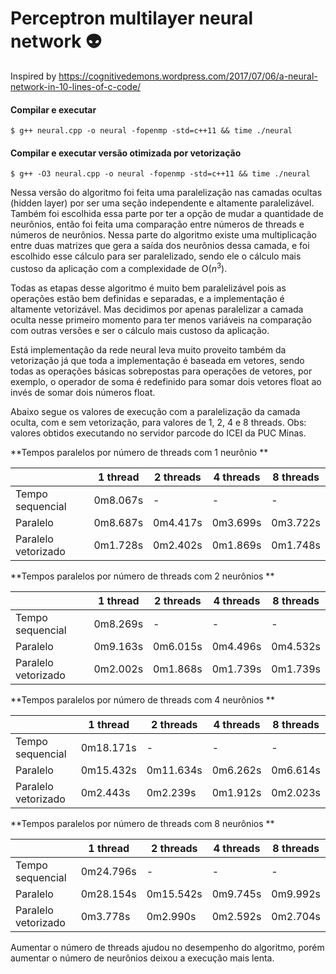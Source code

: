 # Perceptron multilayer neural network :alien:

Inspired by https://cognitivedemons.wordpress.com/2017/07/06/a-neural-network-in-10-lines-of-c-code/

#### Compilar e executar

    $ g++ neural.cpp -o neural -fopenmp -std=c++11 && time ./neural

#### Compilar e executar versão otimizada por vetorização

    $ g++ -O3 neural.cpp -o neural -fopenmp -std=c++11 && time ./neural

Nessa versão do algoritmo foi feita uma paralelização nas camadas ocultas (hidden layer) por ser uma seção independente e altamente paralelizável. Também foi escolhida essa parte por ter a opção de mudar a quantidade de neurônios, então foi feita uma comparação entre números de threads e números de neurônios. Nessa parte do algoritmo existe uma multiplicação entre duas matrizes que gera a saída dos neurônios dessa camada, e foi escolhido esse cálculo para ser paralelizado, sendo ele o cálculo mais custoso da aplicação com a complexidade de O($n^3$).

Todas as etapas desse algoritmo é muito bem paralelizável pois as operações estão bem definidas e separadas, e a implementação é altamente vetorizável. Mas decidimos por apenas paralelizar a camada oculta nesse primeiro momento para ter menos variáveis na comparação com outras versões e ser o cálculo mais custoso da aplicação.

Está implementação da rede neural leva muito proveito também da vetorização já que toda a implementação é baseada em vetores, sendo todas as operações básicas sobrepostas para operações de vetores, por exemplo, o operador de soma é redefinido para somar dois vetores float ao invés de somar dois números float.

Abaixo segue os valores de execução com a paralelização da camada oculta, com e sem vetorização, para valores de 1, 2, 4 e 8 threads. Obs: valores obtidos executando no servidor parcode do ICEI da PUC Minas.

**Tempos paralelos por número de threads com 1 neurônio **

|                     | 1 thread  | 2 threads | 4 threads | 8 threads |
| ------------------- | --------- | --------- | --------- | --------- |
| Tempo sequencial    | 0m8.067s  | -         | -         | -         |
| Paralelo            | 0m8.687s  | 0m4.417s  | 0m3.699s  | 0m3.722s  |
| Paralelo vetorizado | 0m1.728s  | 0m2.402s  | 0m1.869s  | 0m1.748s  |

**Tempos paralelos por número de threads com 2 neurônios **

|                     | 1 thread  | 2 threads | 4 threads | 8 threads |
| ------------------- | --------- | --------- | --------- | --------- |
| Tempo sequencial    | 0m8.269s  | -         | -         | -         |
| Paralelo            | 0m9.163s  | 0m6.015s  | 0m4.496s  | 0m4.532s  |
| Paralelo vetorizado | 0m2.002s  | 0m1.868s  | 0m1.739s  | 0m1.739s  |

**Tempos paralelos por número de threads com 4 neurônios **

|                     | 1 thread  | 2 threads | 4 threads | 8 threads |
| ------------------- | --------- | --------- | --------- | --------- |
| Tempo sequencial    | 0m18.171s | -         | -         | -         |
| Paralelo            | 0m15.432s | 0m11.634s | 0m6.262s  | 0m6.614s  |
| Paralelo vetorizado | 0m2.443s  | 0m2.239s  | 0m1.912s  | 0m2.023s  |

**Tempos paralelos por número de threads com 8 neurônios **

|                     | 1 thread  | 2 threads | 4 threads | 8 threads |
| ------------------- | --------- | --------- | --------- | --------- |
| Tempo sequencial    | 0m24.796s | -         | -         | -         |
| Paralelo            | 0m28.154s | 0m15.542s | 0m9.745s  | 0m9.992s  |
| Paralelo vetorizado | 0m3.778s  | 0m2.990s  | 0m2.592s  | 0m2.704s  |

Aumentar o número de threads ajudou no desempenho do algoritmo, porém aumentar o número de neurônios deixou a execução mais lenta.
